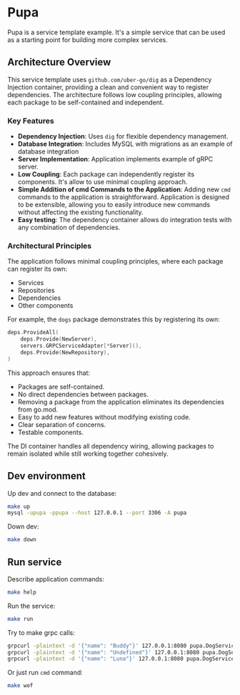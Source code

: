 # Pupa

Pupa is a service template example. It's a simple service that can be used as a starting point for building more complex services.

## Architecture Overview

This service template uses `github.com/uber-go/dig` as a Dependency Injection container, providing a clean and convenient way to register dependencies. The architecture follows low coupling principles, allowing each package to be self-contained and independent.

### Key Features

- **Dependency Injection**: Uses `dig` for flexible dependency management.
- **Database Integration**: Includes MySQL with migrations as an example of database integration
- **Server Implementation**: Application implements example of gRPC server.
- **Low Coupling**: Each package can independently register its components. It's allow to use minimal coupling approach.
- **Simple Addition of cmd Commands to the Application**: Adding new `cmd` commands to the application is straightforward. Application is designed to be extensible, allowing you to easily introduce new commands without affecting the existing functionality.
- **Easy testing**: The dependency container allows do integration tests with any combination of dependencies.

### Architectural Principles

The application follows minimal coupling principles, where each package can register its own:
- Services
- Repositories
- Dependencies
- Other components

For example, the `dogs` package demonstrates this by registering its own:
```go
deps.ProvideAll(
    deps.Provide(NewServer),
    servers.GRPCServiceAdapter[*Server](),
    deps.Provide(NewRepository),
)
```

This approach ensures that:
- Packages are self-contained.
- No direct dependencies between packages.
- Removing a package from the application eliminates its dependencies from go.mod.
- Easy to add new features without modifying existing code.
- Clear separation of concerns.
- Testable components.

The DI container handles all dependency wiring, allowing packages to remain isolated while still working together cohesively.

## Dev environment

Up dev and connect to the database:
```bash
make up
mysql -upupa -ppupa --host 127.0.0.1 --port 3306 -A pupa
```

Down dev:
```bash
make down
```

## Run service

Describe application commands:
```bash
make help
```

Run the service:
```bash
make run
```

Try to make grpc calls:
```bash
grpcurl -plaintext -d '{"name": "Buddy"}' 127.0.0.1:8080 pupa.DogService.DogIsGoodBoyV1
grpcurl -plaintext -d '{"name": "Undefined"}' 127.0.0.1:8080 pupa.DogService.DogIsGoodBoyV1
grpcurl -plaintext -d '{"name": "Luna"}' 127.0.0.1:8080 pupa.DogService.DogIsGoodBoyV1
```

Or just run `cmd` command:
```bash
make wof
```
